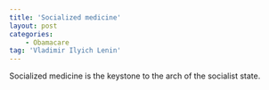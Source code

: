 ```yaml
---
title: 'Socialized medicine'
layout: post
categories:
    - Obamacare
tag: 'Vladimir Ilyich Lenin'
---
```


Socialized medicine is the keystone to the arch of the socialist state.